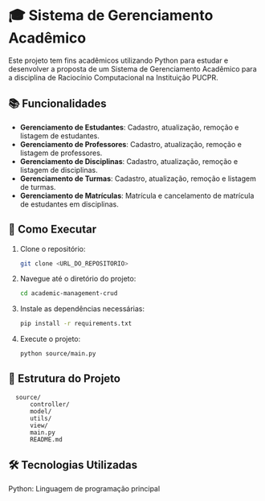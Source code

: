 # 🎓 Sistema de Gerenciamento Acadêmico

Este projeto tem fins acadêmicos utilizando Python para estudar e desenvolver a proposta de um Sistema de Gerenciamento Acadêmico para a disciplina de Raciocínio Computacional na Instituição PUCPR.

## 📚 Funcionalidades

- **Gerenciamento de Estudantes**: Cadastro, atualização, remoção e listagem de estudantes.
- **Gerenciamento de Professores**: Cadastro, atualização, remoção e listagem de professores.
- **Gerenciamento de Disciplinas**: Cadastro, atualização, remoção e listagem de disciplinas.
- **Gerenciamento de Turmas**: Cadastro, atualização, remoção e listagem de turmas.
- **Gerenciamento de Matrículas**: Matrícula e cancelamento de matrícula de estudantes em disciplinas.

## 🚀 Como Executar

1. Clone o repositório:

    ```sh
    git clone <URL_DO_REPOSITORIO>
    ```

2. Navegue até o diretório do projeto:

    ```sh
    cd academic-management-crud
    ```

3. Instale as dependências necessárias:

    ```sh
    pip install -r requirements.txt
    ```

4. Execute o projeto:

    ```sh
    python source/main.py
    ```

## 📂 Estrutura do Projeto

```plaintext
  source/
      controller/
      model/
      utils/
      view/
      main.py
      README.md
```

## 🛠️ Tecnologias Utilizadas

Python: Linguagem de programação principal
